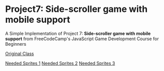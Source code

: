 # Project7: Side-scroller game with mobile support
A Simple Implementation of Project 7: **Side-scroller game with mobile support** from FreeCodeCamp's JavaScript Game Development Course for Beginners

[Original Class](https://www.youtube.com/watch?v=GFO_txvwK_c&t=17149s)

[Needed Sprites 1](https://www.frankslaboratory.co.uk/downloads/93/player.png)
[Needed Sprites 2](https://www.frankslaboratory.co.uk/downloads/93/background_single.png)
[Needed Sprites 3](https://www.frankslaboratory.co.uk/downloads/93/enemy_1.png)

